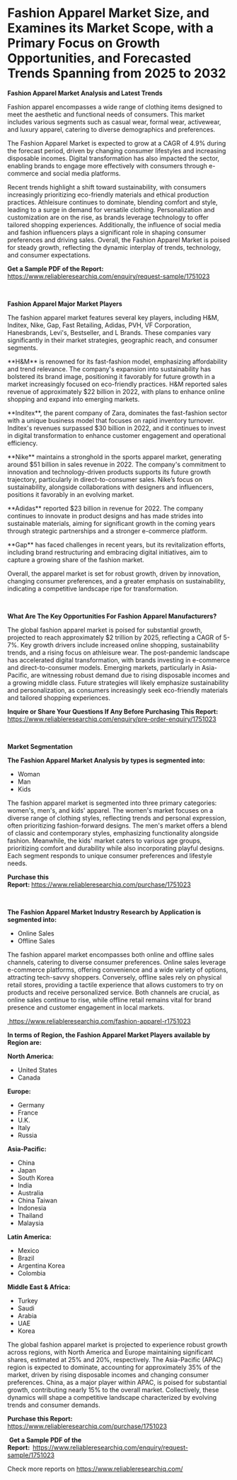 <p><h1>Fashion Apparel Market Size, and Examines its Market Scope, with a Primary Focus on Growth Opportunities, and Forecasted Trends Spanning from 2025 to 2032</h1></p><p><strong>Fashion Apparel Market Analysis and Latest Trends</strong></p>
<p><p>Fashion apparel encompasses a wide range of clothing items designed to meet the aesthetic and functional needs of consumers. This market includes various segments such as casual wear, formal wear, activewear, and luxury apparel, catering to diverse demographics and preferences.</p><p>The Fashion Apparel Market is expected to grow at a CAGR of 4.9% during the forecast period, driven by changing consumer lifestyles and increasing disposable incomes. Digital transformation has also impacted the sector, enabling brands to engage more effectively with consumers through e-commerce and social media platforms. </p><p>Recent trends highlight a shift toward sustainability, with consumers increasingly prioritizing eco-friendly materials and ethical production practices. Athleisure continues to dominate, blending comfort and style, leading to a surge in demand for versatile clothing. Personalization and customization are on the rise, as brands leverage technology to offer tailored shopping experiences. Additionally, the influence of social media and fashion influencers plays a significant role in shaping consumer preferences and driving sales. Overall, the Fashion Apparel Market is poised for steady growth, reflecting the dynamic interplay of trends, technology, and consumer expectations.</p></p>
<p><strong>Get a Sample PDF of the Report:&nbsp;</strong> <a href="https://www.reliableresearchiq.com/enquiry/request-sample/1751023?utm_campaign=2267&utm_medium=2&utm_source=Github&utm_content=ia&utm_term=07022025&utm_id=fashion-apparel">https://www.reliableresearchiq.com/enquiry/request-sample/1751023</a></p>
<p>&nbsp;</p>
<p><strong>Fashion Apparel Major Market Players</strong></p>
<p><p>The fashion apparel market features several key players, including H&M, Inditex, Nike, Gap, Fast Retailing, Adidas, PVH, VF Corporation, Hanesbrands, Levi's, Bestseller, and L Brands. These companies vary significantly in their market strategies, geographic reach, and consumer segments.</p><p>**H&M** is renowned for its fast-fashion model, emphasizing affordability and trend relevance. The company's expansion into sustainability has bolstered its brand image, positioning it favorably for future growth in a market increasingly focused on eco-friendly practices. H&M reported sales revenue of approximately $22 billion in 2022, with plans to enhance online shopping and expand into emerging markets.</p><p>**Inditex**, the parent company of Zara, dominates the fast-fashion sector with a unique business model that focuses on rapid inventory turnover. Inditex's revenues surpassed $30 billion in 2022, and it continues to invest in digital transformation to enhance customer engagement and operational efficiency.</p><p>**Nike** maintains a stronghold in the sports apparel market, generating around $51 billion in sales revenue in 2022. The company's commitment to innovation and technology-driven products supports its future growth trajectory, particularly in direct-to-consumer sales. Nike’s focus on sustainability, alongside collaborations with designers and influencers, positions it favorably in an evolving market.</p><p>**Adidas** reported $23 billion in revenue for 2022. The company continues to innovate in product designs and has made strides into sustainable materials, aiming for significant growth in the coming years through strategic partnerships and a stronger e-commerce platform.</p><p>**Gap** has faced challenges in recent years, but its revitalization efforts, including brand restructuring and embracing digital initiatives, aim to capture a growing share of the fashion market.</p><p>Overall, the apparel market is set for robust growth, driven by innovation, changing consumer preferences, and a greater emphasis on sustainability, indicating a competitive landscape ripe for transformation.</p></p>
<p>&nbsp;</p>
<p><strong>What Are The Key Opportunities For Fashion Apparel Manufacturers?</strong></p>
<p><p>The global fashion apparel market is poised for substantial growth, projected to reach approximately $2 trillion by 2025, reflecting a CAGR of 5-7%. Key growth drivers include increased online shopping, sustainability trends, and a rising focus on athleisure wear. The post-pandemic landscape has accelerated digital transformation, with brands investing in e-commerce and direct-to-consumer models. Emerging markets, particularly in Asia-Pacific, are witnessing robust demand due to rising disposable incomes and a growing middle class. Future strategies will likely emphasize sustainability and personalization, as consumers increasingly seek eco-friendly materials and tailored shopping experiences.</p></p>
<p><strong>Inquire or Share Your Questions If Any Before Purchasing This Report:</strong> <a href="https://www.reliableresearchiq.com/enquiry/pre-order-enquiry/1751023?utm_campaign=2267&utm_medium=2&utm_source=Github&utm_content=ia&utm_term=07022025&utm_id=fashion-apparel">https://www.reliableresearchiq.com/enquiry/pre-order-enquiry/1751023</a></p>
<p>&nbsp;</p>
<p><strong>Market Segmentation</strong></p>
<p><strong>The Fashion Apparel Market Analysis by types is segmented into:</strong></p>
<p><ul><li>Woman</li><li>Man</li><li>Kids</li></ul></p>
<p><p>The fashion apparel market is segmented into three primary categories: women's, men's, and kids' apparel. The women's market focuses on a diverse range of clothing styles, reflecting trends and personal expression, often prioritizing fashion-forward designs. The men's market offers a blend of classic and contemporary styles, emphasizing functionality alongside fashion. Meanwhile, the kids' market caters to various age groups, prioritizing comfort and durability while also incorporating playful designs. Each segment responds to unique consumer preferences and lifestyle needs.</p></p>
<p><strong>Purchase this Report:&nbsp;</strong><a href="https://www.reliableresearchiq.com/purchase/1751023?utm_campaign=2267&utm_medium=2&utm_source=Github&utm_content=ia&utm_term=07022025&utm_id=fashion-apparel">https://www.reliableresearchiq.com/purchase/1751023</a></p>
<p>&nbsp;</p>
<p><strong>The Fashion Apparel Market Industry Research by Application is segmented into:</strong></p>
<p><ul><li>Online Sales</li><li>Offline Sales</li></ul></p>
<p><p>The fashion apparel market encompasses both online and offline sales channels, catering to diverse consumer preferences. Online sales leverage e-commerce platforms, offering convenience and a wide variety of options, attracting tech-savvy shoppers. Conversely, offline sales rely on physical retail stores, providing a tactile experience that allows customers to try on products and receive personalized service. Both channels are crucial, as online sales continue to rise, while offline retail remains vital for brand presence and customer engagement in local markets.</p></p>
<p><a href="https://www.reliableresearchiq.com/fashion-apparel-r1751023?utm_campaign=2267&utm_medium=2&utm_source=Github&utm_content=ia&utm_term=07022025&utm_id=fashion-apparel">&nbsp;https://www.reliableresearchiq.com/fashion-apparel-r1751023</a></p>
<p><strong>In terms of Region, the Fashion Apparel Market Players available by Region are:</strong></p>
<p>
    <p> <strong> North America: </strong>
        <ul>
            <li>United States</li>
            <li>Canada</li>
        </ul>
        </p> 
    <p> <strong> Europe: </strong>
        <ul>
            <li>Germany</li>
            <li>France</li>
            <li>U.K.</li>
            <li>Italy</li>
            <li>Russia</li>
        </ul>
        </p> 
    <p> <strong> Asia-Pacific: </strong>
        <ul>
            <li>China</li>
            <li>Japan</li>
            <li>South Korea</li>
            <li>India</li>
            <li>Australia</li>
            <li>China Taiwan</li>
            <li>Indonesia</li>
            <li>Thailand</li>
            <li>Malaysia</li>
        </ul>
        </p> 
    <p> <strong> Latin America: </strong>
        <ul>
            <li>Mexico</li>
            <li>Brazil</li>
            <li>Argentina Korea</li>
            <li>Colombia</li>
        </ul>
        </p> 
    <p> <strong> Middle East & Africa: </strong>
        <ul>
            <li>Turkey</li>
            <li>Saudi</li>
            <li>Arabia</li>
            <li>UAE</li>
            <li>Korea</li>
        </ul>
    </p>
    </p>
<p><p>The global fashion apparel market is projected to experience robust growth across regions, with North America and Europe maintaining significant shares, estimated at 25% and 20%, respectively. The Asia-Pacific (APAC) region is expected to dominate, accounting for approximately 35% of the market, driven by rising disposable incomes and changing consumer preferences. China, as a major player within APAC, is poised for substantial growth, contributing nearly 15% to the overall market. Collectively, these dynamics will shape a competitive landscape characterized by evolving trends and consumer demands.</p></p>
<p><strong>Purchase this Report: </strong><a href="https://www.reliableresearchiq.com/purchase/1751023?utm_campaign=2267&utm_medium=2&utm_source=Github&utm_content=ia&utm_term=07022025&utm_id=fashion-apparel">https://www.reliableresearchiq.com/purchase/1751023</a></p>
<p>&nbsp;<strong>Get a Sample PDF of the Report:&nbsp;&nbsp;</strong><a href="https://www.reliableresearchiq.com/enquiry/request-sample/1751023?utm_campaign=2267&utm_medium=2&utm_source=Github&utm_content=ia&utm_term=07022025&utm_id=fashion-apparel">https://www.reliableresearchiq.com/enquiry/request-sample/1751023</a></p>
<p><strong></strong></p>
<p>Check more reports on <a href="https://www.reliableresearchiq.com/?utm_campaign=2267&utm_medium=2&utm_source=Github&utm_content=ia&utm_term=07022025&utm_id=fashion-apparel">https://www.reliableresearchiq.com/</a></p>